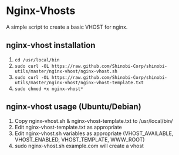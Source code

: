 # Nginx-Vhosts
 
A simple script to create a basic VHOST for nginx.

## nginx-vhost installation

1. `cd /usr/local/bin`
2. `sudo curl -OL https://raw.github.com/Shinobi-Corp/shinobi-utils/master/nginx-vhost/nginx-vhost.sh`
3. `sudo curl -OL https://raw.github.com/Shinobi-Corp/shinobi-utils/master/nginx-vhost/nginx-vhost-template.txt`
4. `sudo chmod +x nginx-vhost*`

## nginx-vhost usage (Ubuntu/Debian)

1. Copy nginx-vhost.sh & nginx-vhost-template.txt to /usr/local/bin/
2. Edit nginx-vhost-template.txt as appropriate
3. Edit nginx-vhost.sh variables as appropriate (VHOST_AVAILABLE, VHOST_ENABLED, VHOST_TEMPLATE, WWW_ROOT)
4. sudo nginx-vhost.sh example.com will create a vhost
